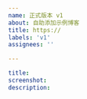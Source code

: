 ```yaml
---
name: 正式版本 v1
about: 自助添加示例博客
title: https://
labels: 'v1'
assignees: ''

---
```

```yaml
title:
screenshot:
description:
```
